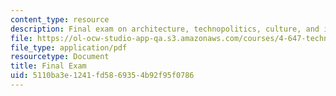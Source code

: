 ```yaml
---
content_type: resource
description: Final exam on architecture, technopolitics, culture, and intervention.
file: https://ol-ocw-studio-app-qa.s3.amazonaws.com/courses/4-647-technopolitics-culture-intervention-fall-2014/5110ba3e1241fd5869354b92f95f0786_MIT4_647F14_Exam_3.pdf
file_type: application/pdf
resourcetype: Document
title: Final Exam
uid: 5110ba3e-1241-fd58-6935-4b92f95f0786
---
```

